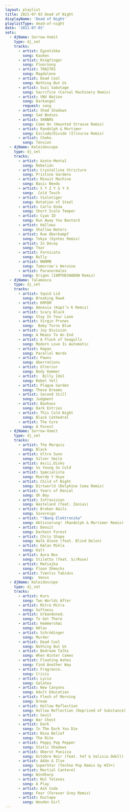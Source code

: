 ```yaml
---
layout: playlist
title: 2021-07-03 Dead of Night
displayName: 'Dead of Night'
playlistType: dead-of-night
date: '2021-07-03'
sets:                  
  - djName: Sorrow-Vomit
    type: dj_set    
    tracks:
      - artist: Egzotikka
        song: Kaukes
      - artist: Ringfinger
        song: Floorsong
      - artist: TRAITRS
        song: Magdalene
      - artist: Dead Cool
        song: Nothing But Us
      - artist: Suzi Sabotage
        song: Sacrifice (Carnal Machinery Remix)
      - artist: VNV Nation
        song: Darkangel
        request: song
      - artist: Shad Shadows
        song: Sad Bodies
      - artist: SKNNRS
        song: Come On (Haunted Strasse Remix)     
      - artist: Randolph & Mortimer
        song: Exclude/Divide (Illnurse Remix)  
      - artist: Choke.
        song: Tension
  - djName: Kaleidoscope
    type: dj_set
    tracks:
      - artist: Azote·Mental
        song: Rebelión
      - artist: Crystalline Stricture
        song: Pristine Gardens
      - artist: Minuit Machine
        song: Basic Needs
      - artist: S Y Z Y G Y X
        song:  Cold Touch
      - artist: Violetiger
        song: Rotation of Steel
      - artist: Carlo Onda
        song: Short Scale Temper
      - artist: Cyan ID
        song: Run Away You Bastard
      - artist: Hallows
        song: Shallow Waters
      - artist: Rue Oberkampf
        song: Tokyo (Xyntec Remix)
      - artist: In Decay
        song: Tear
      - artist: Fornicata
        song: Bully
      - artist: NNHMN
        song: Tomorrow's Heroine
      - artist: Paranormales
        song: Origen (IAMTHESHADOW Remix)     
  - djName: Talamasca
    type: dj_set   
    tracks:
      - artist: Squid Lid
        song: Breaking Rawk
      - artist: KMFDM
        song: Amnesia (Kapt’n K Remix)
      - artist: Scary Black
        song: Stay In Your Lane
      - artist: Virgin Prunes
        song:  Baby Turns Blue
      - artist: Joy Division
        song: A Means To An End
      - artist: A Flock of Seagulls
        song: Modern Love Is Automatic
      - artist: Hapax
        song: Parallel Words
      - artist: Pawns
        song: Aberrations
      - artist: Ulterior
        song: Body Hammer
      - artist:  Billy Idol
        song: Rebel Yell
      - artist: Plague Garden
        song: These Dreams
      - artist: Second Still
        song: Judgment
      - artist: Bauhaus
        song: Dark Entries
      - artist: This Cold Night
        song: Black Cathedral
      - artist: The Cure
        song: A Forest              
  - djName: Sorrow-Vomit
    type: dj_set
    tracks:
      - artist: The Marquis
        song: Black
      - artist: Ultra Sunn
        song: Silver Smile
      - artist: Ascii.Disko
        song: So Young So Cold
      - artist: Spæcialista
        song: Muerde Y Huye
      - artist: Child of Night
        song: Dirtworld (Delphine Coma Remix)
      - artist: Years of Denial
        song: Oh Boy
      - artist: Infravision
        song: Wasteland (feat. Zanias)
      - artist: Broken Nails
        song: Sovereign
      - artist: "!Bang Elektronika"
        song: Aktivierung! (Randolph & Mortimer Remix)
      - artist: Denuit
        song: Darkest Forest
      - artist: Chris Shape
        song: Walk Alone (feat. Blind Delon)
      - artist: Kælan Mikla
        song: Kalt
      - artist: Aura Nox
        song: Stiletto (feat. S//Rose)
      - artist: Matiajka
        song: Floon Shmocks
      - artist: Tvmvlvs Tabidvs
        song:  Venvs     
  - djName: Kaleidoscope
    type: dj_set
    tracks:
      - artist: Kurs
        song: Two Worlds After
      - artist: Mitra Mitra
        song: Softness
      - artist: Urbandoned.
        song: To Get There
      - artist: Hammershøi
        song: Hélas
      - artist: Schrödinger
        song: Murder
      - artist: Dead Cool
        song: Nothing But Us
      - artist: Bedroom Talks
        song: When Winter Comes
      - artist: Floating Ashes
        song: Find Another Way
      - artist: Fragrance.
        song: Crisis
      - artist: Lycia
        song: Galatea
      - artist: New Canyons
        song: Adult Education
      - artist: Flesh of Morning
        song: Dream
      - artist: Hollow Reflection
        song: Hollow Reflection (Deprived of Substance)
      - artist: Sevit
        song: War Chest
      - artist: Dark
        song: In The Dark You Die
      - artist: Nina Belief
        song: The Rite
      - artist: Peppy Pep Pepper
        song: Static Shadows
      - artist: Oberst Panizza
        song: Octobre Noir (feat. Fef & Valisia Odell)
      - artist: Adán & Ilse
        song: SuperStar (Techno Pop Remix by HIV+)
      - artist: Martial Canterel
        song: Windharp
      - artist: Nul Telexes
        song: A Play
      - artist: Ash Code
        song: Fear (Forever Grey Remix)
      - artist: Ductape
        song: Wooden Girl
---
```

